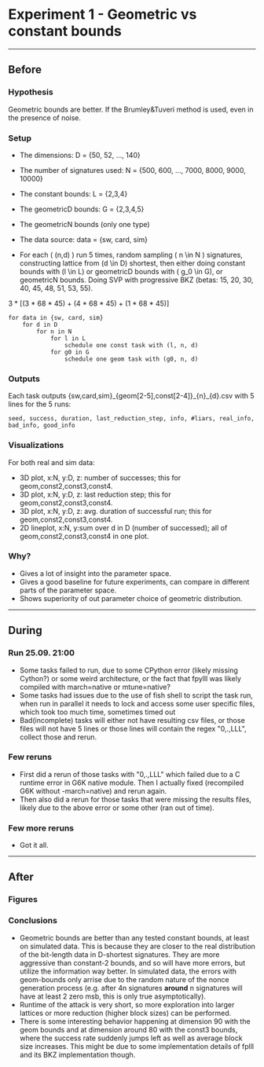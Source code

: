 # Experiment 1 -  Geometric vs constant bounds

---

## Before

### Hypothesis
Geometric bounds are better. If the Brumley&Tuveri method is used, even in the presence of noise.

### Setup

 - The dimensions:
D = {50, 52, ..., 140}

 - The number of signatures used:
N = {500, 600, ..., 7000, 8000, 9000, 10000}

 - The constant bounds:
L = {2,3,4}

 - The geometricD bounds:
G = {2,3,4,5}

 - The geometricN bounds (only one type)

 - The data source:
data = {sw, card, sim}

 - For each \( (n,d) \) run 5 times, random sampling \( n \in N \) signatures, constructing lattice from \(d \in D\) shortest, then either doing constant bounds with \(l \in L\) or geometricD bounds with \( g_0 \in G\), or geometricN bounds. Doing SVP with progressive BKZ (betas: 15, 20, 30, 40, 45, 48, 51, 53, 55).

3 * [(3 * 68 * 45) + (4 * 68 * 45) + (1 * 68 * 45)]

```
for data in {sw, card, sim}
    for d in D
        for n in N
        	for l in L
	            schedule one const task with (l, n, d)
	        for g0 in G
	            schedule one geom task with (g0, n, d)
```


### Outputs
Each task outputs {sw,card,sim}\_{geom[2-5],const[2-4]}\_{n}\_{d}.csv with 5 lines for the 5 runs:

`seed, success, duration, last_reduction_step, info, #liars, real_info, bad_info, good_info`

### Visualizations
For both real and sim data:

 - 3D plot, x:N, y:D, z: number of successes; this for geom,const2,const3,const4.
 - 3D plot, x:N, y:D, z: last reduction step; this for geom,const2,const3,const4.
 - 3D plot, x:N, y:D, z: avg. duration of successful run; this for geom,const2,const3,const4.
 - 2D lineplot, x:N, y:sum over d in D (number of successed); all of geom,const2,const3,const4 in one plot.


### Why?
 - Gives a lot of insight into the parameter space.
 - Gives a good baseline for future experiments, can compare in different parts of the parameter space.
 - Shows superiority of out parameter choice of geometric distribution.


---

## During


### Run 25.09. 21:00
 - Some tasks failed to run, due to some CPython error (likely missing Cython?)
 or some weird architecture, or the fact that fpylll was likely compiled with
 march=native or mtune=native?
 - Some tasks had issues due to the use of fish shell to script the task run, when
 run in parallel it needs to lock and access some user specific files, which took
 too much time, sometimes timed out
 - Bad(incomplete) tasks will either not have resulting csv files, or those files will not have 5 lines or those lines will contain the regex "0,.,LLL", collect those and rerun.

### Few reruns

 - First did a rerun of those tasks with "0,.,LLL" which failed due to a C runtime error in G6K native module. Then I actually fixed (recompiled G6K without -march=native) and rerun again.
 - Then also did a rerun for those tasks that were missing the results files, likely due to the above error or some other (ran out of time).

### Few more reruns
 - Got it all.

---

## After

### Figures

### Conclusions

 - Geometric bounds are better than any tested constant bounds, at least on simulated data. This is because they are closer to the real distribution of the bit-length data in D-shortest signatures. They are more aggressive than constant-2 bounds, and so will have more errors, but utilize the information way better. In simulated data, the errors with geom-bounds only arrise due to the random nature of the nonce generation process (e.g. after 4n signatures **around** n signatures will have at least 2 zero msb, this is only true asymptotically).
 - Runtime of the attack is very short, so more exploration into larger lattices or more reduction (higher block sizes) can be performed.
 - There is some interesting behavior happening at dimension 90 with the geom bounds and at dimension around 80 with the const3 bounds, where the success rate suddenly jumps left as well as average block size increases. This might be due to some implementation details of fplll and its BKZ implementation though.
